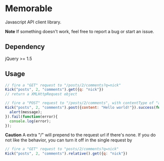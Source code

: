 # Memorable

Javascript API client library.

**Note**
If something doesn't work, feel free to report a bug or start an issue.

## Dependency
jQuery >= 1.5

## Usage

```javascript
// fire a "GET" request to "/posts/2/comments?q=nick"
Kick("posts", 2, "comments").get({q: "nick"})
// return a XMLHttpRequest object

// fire a "POST" request to "/posts/2/comments", with contentType of "application/json"
Kick("posts", 2, "comments").post({content: "Hello world!"}).success(function(message){
  alert(message);
}).fail(function(error){
  console.log(error);
});
```

**Caution**
A extra "/" will prepend to the request url if there's none.
If you do not like the behavior, you can turn it off in the single request by

```javascript
// fire a "GET" request to "posts/2/comments?q=nick"
Kick("posts", 2, "comments").relative().get({q: "nick"})
```

